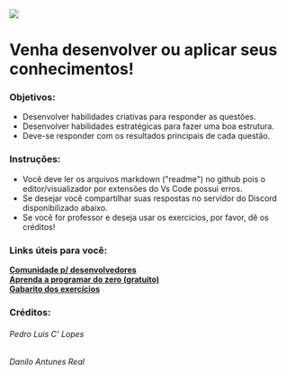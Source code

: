 <img src="https://cdn.discordapp.com/attachments/1148037098595680288/1193517280496209960/Exercicios_para_iniciantes.png?ex=65ad0096&is=659a8b96&hm=56543e3ee5b1a4d2d5cf6cf759184bc29f8a6e00ab41f7e206acbd38b1304341&">

# Venha desenvolver ou aplicar seus conhecimentos!
### Objetivos:
- Desenvolver habilidades criativas para responder as questões.
- Desenvolver habilidades estratégicas para fazer uma boa estrutura.
- Deve-se responder com os resultados principais de cada questão.
### Instruções:
- Você deve ler os arquivos markdown ("readme") no github pois o editor/visualizador por extensões do Vs Code possui erros.
- Se desejar você compartilhar suas respostas no servidor do Discord disponibilizado abaixo.
- Se você for professor e deseja usar os exercícios, por favor, dê os créditos!
### Links úteis para você:
**[Comunidade p/ desenvolvedores](https://discord.gg/NXeqAhvs9Q)**</br>
**[Aprenda a programar do zero (gratuito)](https://www.youtube.com/playlist?list=PLn6F6AtId9orioRb1aNo0eVU4gpoju8Tn)**</br>
**[Gabarito dos exercícios](https://github.com/peedrito/gabarito-praticando-js)**
### Créditos:
<h6>Pedro Luis C' Lopes</h6>
<h6>Danilo Antunes Real</h6>
